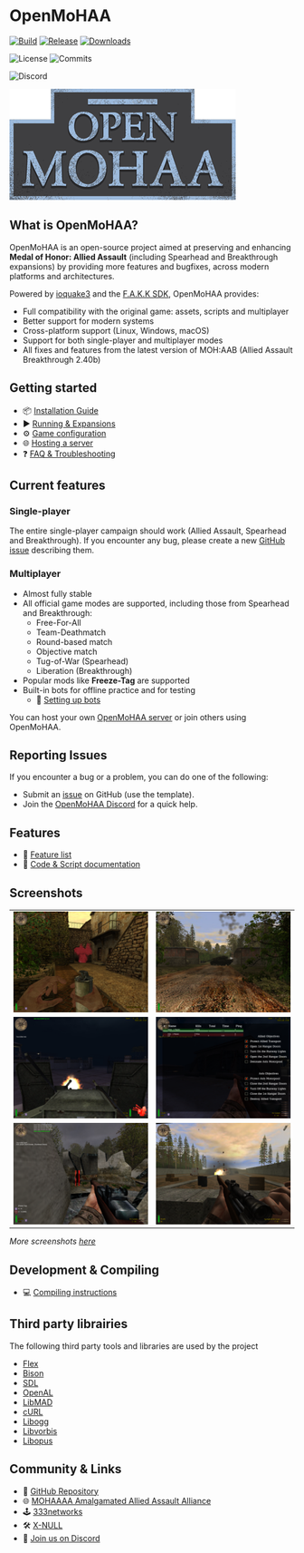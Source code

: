 # OpenMoHAA

[![Build](https://github.com/openmoh/openmohaa/actions/workflows/branches-build.yml/badge.svg?branch=main)](https://github.com/openmoh/openmohaa/actions/workflows/branches-build.yml) [![Release](https://img.shields.io/github/v/release/openmoh/openmohaa)](https://github.com/openmoh/openmohaa/releases) [![Downloads](https://img.shields.io/github/downloads/openmoh/openmohaa/total)](https://github.com/openmoh/openmohaa/releases)

![License](https://img.shields.io/github/license/openmoh/openmohaa) ![Commits](https://img.shields.io/github/commit-activity/t/openmoh/openmohaa)

![Discord](https://img.shields.io/discord/596049712579215361?logo=discord&logoColor=white&color=5865F2)

![logo](misc/openmohaa-text-sm.png)

## What is OpenMoHAA?

OpenMoHAA is an open-source project aimed at preserving and enhancing **Medal of Honor: Allied Assault** (including Spearhead and Breakthrough expansions) by providing more features and bugfixes, across modern platforms and architectures.

Powered by [ioquake3](https://github.com/ioquake/ioq3) and the [F.A.K.K SDK](https://code.idtech.space/ritual/fakk2-sdk), OpenMoHAA provides:
- Full compatibility with the original game: assets, scripts and multiplayer
- Better support for modern systems
- Cross-platform support (Linux, Windows, macOS)
- Support for both single-player and multiplayer modes
- All fixes and features from the latest version of MOH:AAB (Allied Assault Breakthrough 2.40b)

## Getting started

- 📦 [Installation Guide](docs/markdown/getting_started_installation.md)
- ▶️ [Running & Expansions](docs/markdown/getting_started_running.md)
- ⚙️ [Game configuration](docs/markdown/configuration.md)
- 🌐 [Hosting a server](docs/markdown/getting_started_running_server.md)
- ❓ [FAQ & Troubleshooting](docs/markdown/faq.md)

## Current features

### Single-player

The entire single-player campaign should work (Allied Assault, Spearhead and Breakthrough). If you encounter any bug, please create a new [GitHub issue](https://github.com/openmoh/openmohaa/issues) describing them.

### Multiplayer

- Almost fully stable
- All official game modes are supported, including those from Spearhead and Breakthrough:
  - Free-For-All
  - Team-Deathmatch
  - Round-based match
  - Objective match
  - Tug-of-War (Spearhead)
  - Liberation (Breakthrough)
- Popular mods like **Freeze-Tag** are supported
- Built-in bots for offline practice and for testing
  - 🔧 [Setting up bots](docs/markdown/getting_started_running.md#Playing-with-bots)

You can host your own [OpenMoHAA server](docs/markdown/getting_started_running_server.md) or join others using OpenMoHAA.

## Reporting Issues

If you encounter a bug or a problem, you can do one of the following:
- Submit an [issue](https://github.com/openmoh/openmohaa/issues) on GitHub (use the template).
- Join the [OpenMoHAA Discord](https://discord.gg/NYtH58R) for a quick help.

## Features

- 🧰 [Feature list](docs/markdown/features.md)
- 📝 [Code & Script documentation](docs/markdown/code/code.md)

## Screenshots

|                                                                                   |                                                                            |
|-----------------------------------------------------------------------------------|----------------------------------------------------------------------------|
| ![](docs/assets/images/v0.60.0-x86_64/mohdm1_1.png)                                      | ![](docs/assets/images/v0.60.0-x86_64/training_1.png)                               |
| ![](docs/assets/images/v0.60.0-x86_64/flughafen_1.png)                                   | ![](docs/assets/images/v0.60.0-x86_64/flughafen_2.png)                            |
| ![](docs/assets/images/v0.60.0-x86_64/mohdm2_1.png "Playing Freeze-Tag mode with bots")  | ![](docs/assets/images/v0.60.0-x86_64/training_3.png "Single-Player training")    |

*More screenshots [here](docs/assets/images)*

## Development & Compiling

- 💻 [Compiling instructions](docs/markdown/compiling.md)

## Third party librairies

The following third party tools and libraries are used by the project

- [Flex](https://github.com/westes/flex)
- [Bison](https://savannah.gnu.org/projects/bison/)
- [SDL](http://www.libsdl.org/)
- [OpenAL](https://www.openal.org/)
- [LibMAD](http://www.underbit.com/products/mad/)
- [cURL](https://curl.se/)
- [Libogg](https://github.com/gcp/libogg)
- [Libvorbis](https://xiph.org/vorbis/)
- [Libopus](https://opus-codec.org/)

## Community & Links

- 🔗 [GitHub Repository](https://github.com/openmoh/openmohaa/)
- 🌐 [MOHAAAA Amalgamated Allied Assault Alliance](https://mohaaaa.co.uk/AAAAMOHAA/index.php)
- 🕹️ [333networks](https://333networks.com/)
- 🛠 [X-NULL](https://x-null.net/)
- 💬 [Join us on Discord](https://discord.gg/NYtH58R)

